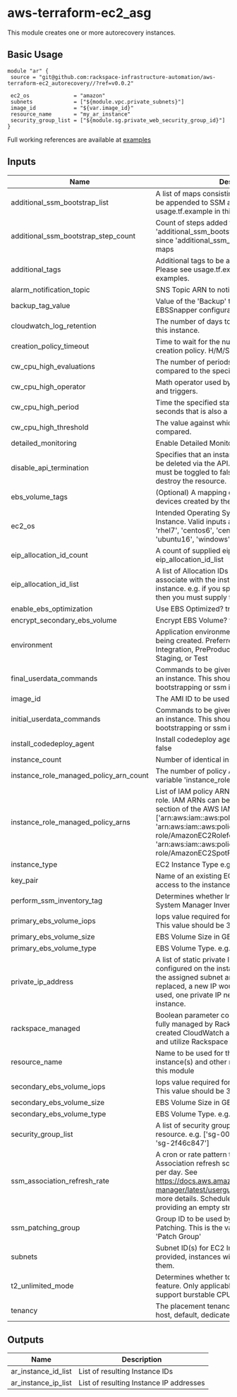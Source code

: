 # aws-terraform-ec2_asg

This module creates one or more autorecovery instances.

## Basic Usage

```
module "ar" {
 source = "git@github.com:rackspace-infrastructure-automation/aws-terraform-ec2_autorecovery//?ref=v0.0.2"

 ec2_os              = "amazon"
 subnets             = ["${module.vpc.private_subnets}"]
 image_id            = "${var.image_id}"
 resource_name       = "my_ar_instance"
 security_group_list = ["${module.sg.private_web_security_group_id}"]
}
```

Full working references are available at [examples](examples)


## Inputs

| Name | Description | Type | Default | Required |
|------|-------------|:----:|:-----:|:-----:|
| additional_ssm_bootstrap_list | A list of maps consisting of main step actions, to be appended to SSM associations. Please see usage.tf.example in this repo for examples. | list | `<list>` | no |
| additional_ssm_bootstrap_step_count | Count of steps added for input 'additional_ssm_bootstrap_list'. This is required since 'additional_ssm_bootstrap_list' is a list of maps | string | `0` | no |
| additional_tags | Additional tags to be added to the EC2 instance Please see usage.tf.example in this repo for examples. | map | `<map>` | no |
| alarm_notification_topic | SNS Topic ARN to notify if there are any alarms | string | `` | no |
| backup_tag_value | Value of the 'Backup' tag, used to assign te EBSSnapper configuration | string | `False` | no |
| cloudwatch_log_retention | The number of days to retain Cloudwatch Logs for this instance. | string | `30` | no |
| creation_policy_timeout | Time to wait for the number of signals for the creation policy. H/M/S Hours/Minutes/Seconds | string | `20m` | no |
| cw_cpu_high_evaluations | The number of periods over which data is compared to the specified threshold. | string | `15` | no |
| cw_cpu_high_operator | Math operator used by CloudWatch for alarms and triggers. | string | `GreaterThanThreshold` | no |
| cw_cpu_high_period | Time the specified statistic is applied. Must be in seconds that is also a multiple of 60. | string | `60` | no |
| cw_cpu_high_threshold | The value against which the specified statistic is compared. | string | `90` | no |
| detailed_monitoring | Enable Detailed Monitoring? true or false | string | `true` | no |
| disable_api_termination | Specifies that an instance should not be able to be deleted via the API. true or false. This option must be toggled to false to allow Terraform to destroy the resource. | string | `false` | no |
| ebs_volume_tags | (Optional) A mapping of tags to assign to the devices created by the instance at launch time. | map | `<map>` | no |
| ec2_os | Intended Operating System/Distribution of Instance. Valid inputs are ('amazon', 'rhel6', 'rhel7', 'centos6', 'centos7', 'ubuntu14', 'ubuntu16', 'windows') | string | - | yes |
| eip_allocation_id_count | A count of supplied eip allocation IDs in variable eip_allocation_id_list | string | `0` | no |
| eip_allocation_id_list | A list of Allocation IDs of the EIPs you want to associate with the instance(s). This is one per instance. e.g. if you specify 2 for instance_count then you must supply two allocation ids  here. | list | `<list>` | no |
| enable_ebs_optimization | Use EBS Optimized? true or false | string | `false` | no |
| encrypt_secondary_ebs_volume | Encrypt EBS Volume? true or false | string | `false` | no |
| environment | Application environment for which this network is being created. Preferred value are Development, Integration, PreProduction, Production, QA, Staging, or Test | string | `Development` | no |
| final_userdata_commands | Commands to be given at the end of userdata for an instance. This should generally not include bootstrapping or ssm install. | string | `` | no |
| image_id | The AMI ID to be used to build the EC2 Instance. | string | - | yes |
| initial_userdata_commands | Commands to be given at the start of userdata for an instance. This should generally not include bootstrapping or ssm install. | string | `` | no |
| install_codedeploy_agent | Install codedeploy agent on instance(s)? true or false | string | `false` | no |
| instance_count | Number of identical instances to deploy | string | `1` | no |
| instance_role_managed_policy_arn_count | The number of policy ARNs provided/set in variable 'instance_role_managed_policy_arns' | string | `0` | no |
| instance_role_managed_policy_arns | List of IAM policy ARNs for the InstanceRole IAM role. IAM ARNs can be found within the Policies section of the AWS IAM console. e.g. ['arn:aws:iam::aws:policy/AmazonEC2FullAccess', 'arn:aws:iam::aws:policy/service-role/AmazonEC2RoleforSSM', 'arn:aws:iam::aws:policy/service-role/AmazonEC2SpotFleetRole'] | list | `<list>` | no |
| instance_type | EC2 Instance Type e.g. 't2.micro' | string | `t2.micro` | no |
| key_pair | Name of an existing EC2 KeyPair to enable SSH access to the instances. | string | `` | no |
| perform_ssm_inventory_tag | Determines whether Instance is tracked via System Manager Inventory. | string | `True` | no |
| primary_ebs_volume_iops | Iops value required for use with io1 EBS volumes. This value should be 3 times the EBS volume size | string | `0` | no |
| primary_ebs_volume_size | EBS Volume Size in GB | string | `60` | no |
| primary_ebs_volume_type | EBS Volume Type. e.g. gp2, io1, st1, sc1 | string | `gp2` | no |
| private_ip_address | A list of static private IP addresses to be configured on the instance.  This IP should be in the assigned subnet and if the instance is replaced, a new IP would need to be assigned. If used, one private IP needs to be provided per instance. | list | `<list>` | no |
| rackspace_managed | Boolean parameter controlling if instance will be fully managed by Rackspace support teams, created CloudWatch alarms that generate tickets, and utilize Rackspace managed SSM documents. | string | `true` | no |
| resource_name | Name to be used for the provisioned EC2 instance(s) and other resources provisioned in this module | string | - | yes |
| secondary_ebs_volume_iops | Iops value required for use with io1 EBS volumes. This value should be 3 times the EBS volume size | string | `0` | no |
| secondary_ebs_volume_size | EBS Volume Size in GB | string | `` | no |
| secondary_ebs_volume_type | EBS Volume Type. e.g. gp2, io1, st1, sc1 | string | `gp2` | no |
| security_group_list | A list of security group IDs to assign to this resource. e.g. ['sg-00e88e6a', 'sg-0943cd61', 'sg-2f46c847'] | list | - | yes |
| ssm_association_refresh_rate | A cron or rate pattern to define the SSM Association refresh schedule, defaulting to once per day. See https://docs.aws.amazon.com/systems-manager/latest/userguide/sysman-cron.html for more details. Schedule can be disabled by providing an empty string. | string | `rate(1 day)` | no |
| ssm_patching_group | Group ID to be used by System Manager for Patching. This is the value to be used for tag 'Patch Group' | string | `` | no |
| subnets | Subnet ID(s) for EC2 Instance(s). If multiple are provided, instances will be distributed amongst them. | list | `<list>` | no |
| t2_unlimited_mode | Determines whether to enable the T2 Unlimited feature.  Only applicable on instance classes that support burstable CPU. | string | `standard` | no |
| tenancy | The placement tenancy for EC2 devices. e.g. host, default, dedicated | string | `default` | no |

## Outputs

| Name | Description |
|------|-------------|
| ar_instance_id_list | List of resulting Instance IDs |
| ar_instance_ip_list | List of resulting Instance IP addresses |
